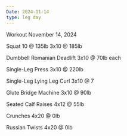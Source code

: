 ```yaml
---
Date: 2024-11-14
type: leg day
---
```

Workout November 14, 2024

Squat
10 @ 135lb
3x10 @ 185lb

Dumbbell Romanian Deadlift
3x10 @ 70lb each

Single-Leg Press
3x10 @ 220lb

Single-Leg Lying Leg Curl
3x10 @ 7

Glute Bridge Machine
3x10 @ 90lb

Seated Calf Raises
4x12 @ 55lb

Crunches
4x20 @ 0lb

Russian Twists
4x20 @ 0lb